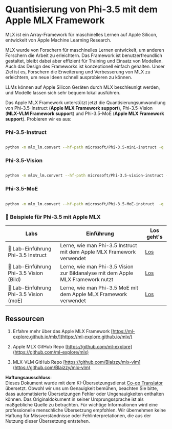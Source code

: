 <!--
CO_OP_TRANSLATOR_METADATA:
{
  "original_hash": "ec5e22bbded16acb7bdb9fa568ab5781",
  "translation_date": "2025-07-16T21:52:19+00:00",
  "source_file": "md/01.Introduction/04/UsingAppleMLXQuantifyingPhi.md",
  "language_code": "de"
}
-->
# **Quantisierung von Phi-3.5 mit dem Apple MLX Framework**

MLX ist ein Array-Framework für maschinelles Lernen auf Apple Silicon, entwickelt von Apple Machine Learning Research.

MLX wurde von Forschern für maschinelles Lernen entwickelt, um anderen Forschern die Arbeit zu erleichtern. Das Framework ist benutzerfreundlich gestaltet, bleibt dabei aber effizient für Training und Einsatz von Modellen. Auch das Design des Frameworks ist konzeptionell einfach gehalten. Unser Ziel ist es, Forschern die Erweiterung und Verbesserung von MLX zu erleichtern, um neue Ideen schnell ausprobieren zu können.

LLMs können auf Apple Silicon Geräten durch MLX beschleunigt werden, und Modelle lassen sich sehr bequem lokal ausführen.

Das Apple MLX Framework unterstützt jetzt die Quantisierungsumwandlung von Phi-3.5-Instruct (**Apple MLX Framework support**), Phi-3.5-Vision (**MLX-VLM Framework support**) und Phi-3.5-MoE (**Apple MLX Framework support**). Probieren wir es aus:

### **Phi-3.5-Instruct**

```bash

python -m mlx_lm.convert --hf-path microsoft/Phi-3.5-mini-instruct -q

```

### **Phi-3.5-Vision**

```bash

python -m mlxv_lm.convert --hf-path microsoft/Phi-3.5-vision-instruct -q

```

### **Phi-3.5-MoE**

```bash

python -m mlx_lm.convert --hf-path microsoft/Phi-3.5-MoE-instruct  -q

```

### **🤖 Beispiele für Phi-3.5 mit Apple MLX**

| Labs    | Einführung | Los geht's |
| -------- | ------- |  ------- |
| 🚀 Lab-Einführung Phi-3.5 Instruct  | Lerne, wie man Phi-3.5 Instruct mit dem Apple MLX Framework verwendet   |  [Los](../../../../../code/09.UpdateSamples/Aug/mlx-phi35-instruct.ipynb)    |
| 🚀 Lab-Einführung Phi-3.5 Vision (Bild) | Lerne, wie man Phi-3.5 Vision zur Bildanalyse mit dem Apple MLX Framework nutzt     |  [Los](../../../../../code/09.UpdateSamples/Aug/mlx-phi35-vision.ipynb)    |
| 🚀 Lab-Einführung Phi-3.5 Vision (moE)   | Lerne, wie man Phi-3.5 MoE mit dem Apple MLX Framework verwendet  |  [Los](../../../../../code/09.UpdateSamples/Aug/mlx-phi35-moe.ipynb)    |

## **Ressourcen**

1. Erfahre mehr über das Apple MLX Framework [https://ml-explore.github.io/mlx/](https://ml-explore.github.io/mlx/)

2. Apple MLX GitHub Repo [https://github.com/ml-explore](https://github.com/ml-explore/mlx)

3. MLX-VLM GitHub Repo [https://github.com/Blaizzy/mlx-vlm](https://github.com/Blaizzy/mlx-vlm)

**Haftungsausschluss**:  
Dieses Dokument wurde mit dem KI-Übersetzungsdienst [Co-op Translator](https://github.com/Azure/co-op-translator) übersetzt. Obwohl wir uns um Genauigkeit bemühen, beachten Sie bitte, dass automatisierte Übersetzungen Fehler oder Ungenauigkeiten enthalten können. Das Originaldokument in seiner Ursprungssprache ist als maßgebliche Quelle zu betrachten. Für wichtige Informationen wird eine professionelle menschliche Übersetzung empfohlen. Wir übernehmen keine Haftung für Missverständnisse oder Fehlinterpretationen, die aus der Nutzung dieser Übersetzung entstehen.